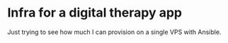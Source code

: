 # Infra for a digital therapy app

Just trying to see how much I can provision on a single VPS with Ansible.
